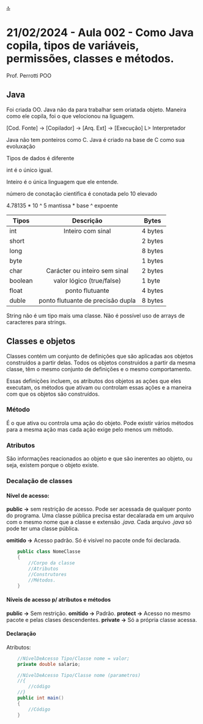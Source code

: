 [🔝](../README.md)
# 21/02/2024 - Aula 002 -  Como Java copila, tipos de variáveis, permissões, classes e métodos.

Prof. Perrotti
POO

## Java

Foi criada OO. Java não da para trabalhar sem oriatada objeto. Maneira como ele copila, foi o que velocionou na liguagem. 

[Cod. Fonte] -> [Copilador] -> [Arq. Ext] -> [Execução]
             L> Interpretador 

Java não tem ponteiros como C. Java é criado na base de C como sua evoluxação

Tipos de dados é diferente

int é o único igual.

Inteiro é o única linguagem que ele entende.

número de conotação cientifica é conotada pelo 10  elevado

4.78135 * 10 ^ 5
mantissa * base ^ expoente

|Tipos|Descrição|Bytes|
|---|:-----------------:|-------|
|int|Inteiro com sinal|4 bytes|
|short||2 bytes|
|long||8 bytes|
|byte||1 bytes|
|char|Carácter ou inteiro sem sinal|2 bytes|
|boolean|valor lógico (true/false)|1 byte|
|float|ponto flutuante|4 bytes|
|duble|ponto flutuante de precisão dupla|8 bytes|

String não é um tipo mais uma classe. Não é possível uso de arrays de caracteres para strings.

## Classes e objetos

Classes contém um conjunto de definições que são aplicadas aos objetos construídos a partir delas. Todos os objetos construidos a partir da mesma classe, têm o mesmo conjunto de definições e o mesmo comportamento.

Essas definições incluem, os atributos dos objetos as ações que eles executam, os métodos que ativam ou controlam essas ações e a maneira com que os objetos são construídos.

### Método

É o que ativa ou controla uma ação do objeto. Pode existir vários métodos para a mesma ação mas cada ação exige pelo menos um método.

### Atributos

São informações reacionados ao objeto e que são inerentes ao objeto, ou seja, existem porque o objeto existe.

### Decalação de classes

#### Nível de acesso:

**public ->** sem restrição de acesso.
Pode ser acessada de qualquer ponto do programa. Uma classe pública precisa  estar decalarada em um arquivo com o mesmo nome que a classe e extensão *.java*. Cada arquivo *.java* só pode ter uma classe pública.

**omitido ->** Acesso padrão. Só é visível no pacote onde foi declarada.


```java copy
    public class NomeClasse
    {
        //Corpo da classe
        //Atributos
        //Construtores
        //Métodos.
    }
```

#### Níveis de acesso p/ atributos e métodos

**public ->** Sem restrição.
**omitido ->** Padrão.
**protect ->** Acesso no mesmo pacote e pelas clases descendentes.
**private ->** Só a própria classe acessa.

#### Declaração

Atributos:

```java copy
    //NívelDeAcesso Tipo/Classe nome = valor;
    private double salario;

    //NívelDeAcesso Tipo/Classe nome (parametros)
    //{
        //código
    //}
    public int main()
    {
        //Código
    }
```